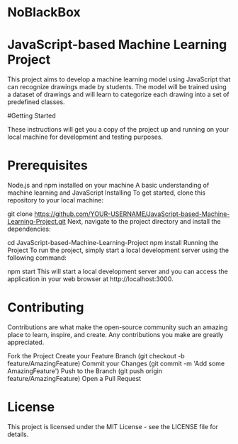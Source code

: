 # NoBlackBox

# JavaScript-based Machine Learning Project

This project aims to develop a machine learning model using JavaScript that can recognize drawings made by students. The model will be trained using a dataset of drawings and will learn to categorize each drawing into a set of predefined classes.

#Getting Started

These instructions will get you a copy of the project up and running on your local machine for development and testing purposes.

# Prerequisites

Node.js and npm installed on your machine
A basic understanding of machine learning and JavaScript
Installing
To get started, clone this repository to your local machine:


git clone https://github.com/YOUR-USERNAME/JavaScript-based-Machine-Learning-Project.git
Next, navigate to the project directory and install the dependencies:


cd JavaScript-based-Machine-Learning-Project
npm install
Running the Project
To run the project, simply start a local development server using the following command:


npm start
This will start a local development server and you can access the application in your web browser at http://localhost:3000.

# Contributing
Contributions are what make the open-source community such an amazing place to learn, inspire, and create. Any contributions you make are greatly appreciated.

Fork the Project
Create your Feature Branch (git checkout -b feature/AmazingFeature)
Commit your Changes (git commit -m 'Add some AmazingFeature')
Push to the Branch (git push origin feature/AmazingFeature)
Open a Pull Request

# License

This project is licensed under the MIT License - see the LICENSE file for details.
